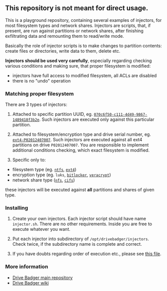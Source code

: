 ## This repository is not meant for direct usage.

This is a playground repository, containing several examples of injectors,
for most filesystem types and network shares. Injectors are scripts, that,
if present, are run against partitions or network shares, after finishing
exfiltrating data and remounting them to read/write mode.

Basically the role of injector scripts is to make changes to partition
contents: create files or directories, write data to them, delete etc.

**Injectors should be used very carefully**, especially regarding checking
various conditions and making sure, that proper filesystem is modified:

- injectors have full access to modified filesystem, all ACLs are disabled
- there is no "undo" operation


### Matching proper filesystem

There are 3 types of injectors:

1. Attached to specific partition UUID, eg. [`070c6f50-c111-4d49-9867-1489418f3b2e`](uuid-070c6f50-c111-4d49-9867-1489418f3b2e/injector.sh). Such injectors are executed only against this particular partition.

2. Attached to filesystem/encryption type and drive serial number, eg. [`ext4-P02012407007`](ext4-P02012407007/injector.sh). Such injectors are executed against all ext4 partitions on drive `P02012407007`.
You are responsible to implement additional conditions checking, which exact filesystem is modified.

3. Specific only to:

- filesystem type (eg. [`ntfs`](ntfs/injector.sh), [`ext4`](ext4/injector.sh))
- encryption type (eg. `luks`, [`bitlocker`](bitlocker/injector.sh), [`veracrypt`](veracrypt/injector.sh))
- network share type ([`nfs`](nfs/injector.sh), [`cifs`](cifs/injector.sh))

these injectors will be executed against **all** partitions and shares of given type.


### Installing

1. Create your own injectors. Each injector script should have name `injector.sh`. There are no other requirements. Inside you are free to execute whatever you want.

2. Put each injector into subdirectory of `/opt/drivebadger/injectors`. Check twice, if the subdirectory name is complete and correct.

3. If you have doubts regarding order of execution etc., please see [this file](https://github.com/drivebadger/drivebadger/blob/master/internal/generic/get-injector-script.sh).


### More information

- [Drive Badger main repository](https://github.com/drivebadger/drivebadger)
- [Drive Badger wiki](https://github.com/drivebadger/drivebadger/wiki)
